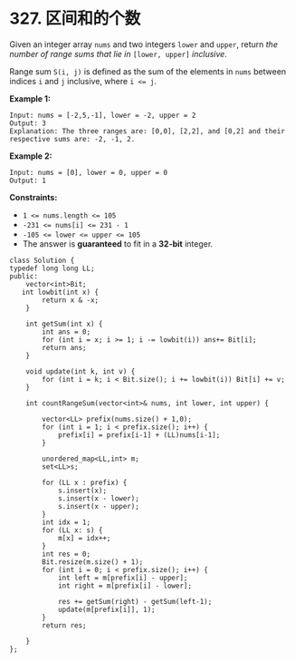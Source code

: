 # 327. 区间和的个数

Given an integer array `nums` and two integers `lower` and `upper`, return _the number of range sums that lie in_ `[lower, upper]` _inclusive_.

Range sum `S(i, j)` is defined as the sum of the elements in `nums` between indices `i` and `j` inclusive, where `i <= j`.&#x20;

**Example 1:**

```
Input: nums = [-2,5,-1], lower = -2, upper = 2
Output: 3
Explanation: The three ranges are: [0,0], [2,2], and [0,2] and their respective sums are: -2, -1, 2.
```

**Example 2:**

```
Input: nums = [0], lower = 0, upper = 0
Output: 1
```

**Constraints:**

* `1 <= nums.length <= 105`
* `-231 <= nums[i] <= 231 - 1`
* `-105 <= lower <= upper <= 105`
* The answer is **guaranteed** to fit in a **32-bit** integer.

```clike
class Solution {
typedef long long LL;
public:
    vector<int>Bit;
   int lowbit(int x) {
        return x & -x;
    }
    
    int getSum(int x) {
        int ans = 0;
        for (int i = x; i >= 1; i -= lowbit(i)) ans+= Bit[i];      
        return ans;
    }
    
    void update(int k, int v) {
        for (int i = k; i < Bit.size(); i += lowbit(i)) Bit[i] += v;
    }

    int countRangeSum(vector<int>& nums, int lower, int upper) {
      
        vector<LL> prefix(nums.size() + 1,0);
        for (int i = 1; i < prefix.size(); i++) {
            prefix[i] = prefix[i-1] + (LL)nums[i-1];
        }

        unordered_map<LL,int> m;
        set<LL>s;
        
        for (LL x : prefix) {  
            s.insert(x);
            s.insert(x - lower);
            s.insert(x - upper);
        }
        int idx = 1;
        for (LL x: s) {
            m[x] = idx++;
        }
        int res = 0;
        Bit.resize(m.size() + 1);
        for (int i = 0; i < prefix.size(); i++) {
            int left = m[prefix[i] - upper];
            int right = m[prefix[i] - lower];
            
            res += getSum(right) - getSum(left-1);
            update(m[prefix[i]], 1);
        }
        return res;
        
    }
};
```
